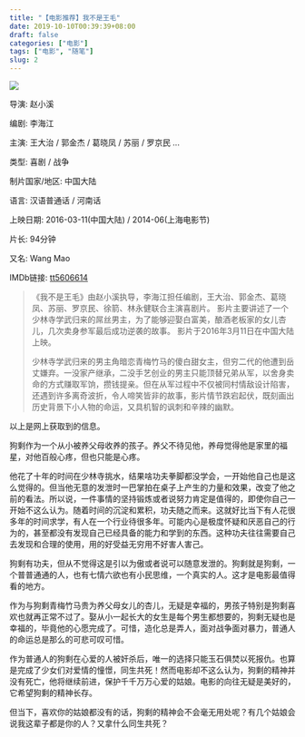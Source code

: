 ```yaml
---
title: "【电影推荐】我不是王毛"
date: 2019-10-10T00:39:39+08:00
draft: false
categories: ["电影"]
tags: ["电影", "随笔"]
slug: 2
---
```




![](https://img.dtz9.net/imgs/2019/10/d4e82d91fc683b6a.jpg)

导演: 赵小溪

编剧: 李海江

主演: 王大治 / 郭金杰 / 葛晓凤 / 苏丽 / 罗京民 ...

类型: 喜剧 / 战争

制片国家/地区: 中国大陆

语言: 汉语普通话 / 河南话

上映日期: 2016-03-11(中国大陆) / 2014-06(上海电影节)

片长: 94分钟

又名: Wang Mao

IMDb链接: [tt5606614](http://www.imdb.com/title/tt5606614)



> 《我不是王毛》由赵小溪执导，李海江担任编剧，王大治、郭金杰、葛晓凤、苏丽、罗京民、徐箭、林永健联合主演喜剧片。 
> 影片主要讲述了一个少林寺学武归来的屌丝男主，为了能够迎娶白富美，酿酒老板家的女儿杏儿，几次卖身参军最后成功逆袭的故事。
> 影片于2016年3月11日在中国大陆上映。
>
> 少林寺学武归来的男主角暗恋青梅竹马的傻白甜女主，但穷二代的他遭到岳丈嫌弃。一没家产继承，二没手艺创业的男主只能顶替兄弟从军，以舍身卖命的方式赚取军饷，攒钱提亲。但在从军过程中不仅被同村情敌设计陷害，还遇到许多离奇波折，令人啼笑皆非的故事，影片情节跌宕起伏，既刻画出历史背景下小人物的命运，又具机智的讽刺和辛辣的幽默。

以上是网上获取到的信息。

狗剩作为一个从小被养父母收养的孩子。养父不待见他，养母觉得他是家里的福星，对他百般心疼，但也只能是心疼。

他花了十年的时间在少林寺挑水，结果啥功夫拳脚都没学会，一开始他自己也是这么觉得的。但当他无意的发泄时一巴掌拍在桌子上产生的力量和效果，改变了他之前的看法。所以说，一件事情的坚持锻炼或者说努力肯定是值得的，即使你自己一开始不这么认为。随着时间的沉淀和累积，功夫随之而来。这就好比当下有人花很多年的时间求学，有人在一个行业待很多年。可能内心是极度怀疑和厌恶自己的行为的，甚至都没有发现自己已经具备的能力和学到的东西。这种功夫往往需要自己去发现和合理的使用，用的好受益无穷用不好害人害己。

狗剩有功夫，但从不觉得这是引以为傲或者说可以随意发泄的。狗剩就是狗剩，一个普普通通的人，也有七情六欲也有小民思维，一个真实的人。这才是电影最值得看的地方。

作为与狗剩青梅竹马贵为养父母女儿的杏儿，无疑是幸福的，男孩子特别是狗剩喜欢也就再正常不过了。娶从小一起长大的女生是每个男生都想要的，狗剩无疑也是幸福的，毕竟他的心愿完成了。可惜，造化总是弄人，面对战争面对暴力，普通人的命运总是那么的可悲可叹可惜。

作为普通人的狗剩在心爱的人被奸杀后，唯一的选择只能玉石俱焚以死报仇。也算是完成了少女们对爱情的憧憬，同生共死！然而电影却不这么认为，狗剩的精神并没有死亡，他将继续前进，保护千千万万心爱的姑娘。电影的向往无疑是美好的，它希望狗剩的精神长存。

但当下，喜欢你的姑娘都没有的话，狗剩的精神会不会毫无用处呢？有几个姑娘会说我这辈子都是你的人？又拿什么同生共死？